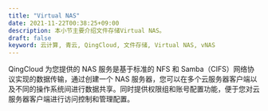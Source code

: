 ```yaml
---
title: "Virtual NAS"
date: 2021-11-22T00:38:25+09:00
description: 本小节主要介绍文件存储Virtual NAS。
draft: false
keyword: 云计算, 青云, QingCloud, 文件存储, Virtual NAS, vNAS
---
```


QingCloud 为您提供的 NAS 服务是基于标准的 NFS 和 Samba（CIFS）网络协议实现的数据传输，通过创建一个 NAS 服务器，您可以在多个云服务器客户端以及不同的操作系统间进行数据共享。同时提供权限组和账号配置功能，便于您对云服务器客户端进行访问控制和管理配置。
